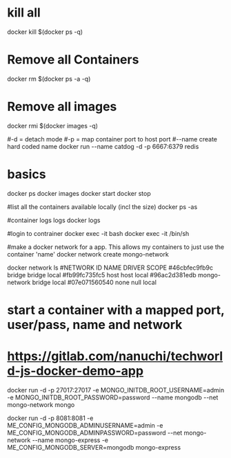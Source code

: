 # kill all
docker kill $(docker ps -q)

# Remove all Containers
docker rm $(docker ps -a -q)

# Remove all images
docker rmi $(docker images -q)

#-d = detach mode
#-p = map container port to host port
#--name create hard coded name
docker run --name catdog -d -p 6667:6379 redis

# basics
docker ps
docker images
docker start <contID>
docker stop <contID>


#list all the containers available locally  (incl the size)
docker ps -as

#container logs logs
docker logs <contID>
  
#login to contrainer 
docker exec -it <contID> bash
docker exec -it <contID> /bin/sh
  
#make a docker network for a app.  This allows my containers to just use the container 'name'
docker network create mongo-network 
  
docker network ls
#NETWORK ID     NAME            DRIVER    SCOPE
#46cbfec9fb9c   bridge          bridge    local
#fb99fc735fc5   host            host      local
#96ac2d381edb   mongo-network   bridge    local
#07e071560540   none            null      local

  #  start a container with a mapped port,  user/pass, name and network 
  # https://gitlab.com/nanuchi/techworld-js-docker-demo-app
docker run -d -p 27017:27017 -e MONGO_INITDB_ROOT_USERNAME=admin -e MONGO_INITDB_ROOT_PASSWORD=password --name mongodb --net mongo-network mongo    
  
docker run -d -p 8081:8081 -e ME_CONFIG_MONGODB_ADMINUSERNAME=admin -e ME_CONFIG_MONGODB_ADMINPASSWORD=password --net mongo-network --name mongo-express -e ME_CONFIG_MONGODB_SERVER=mongodb mongo-express   
  
  

  
  
  
  
  
  

  
